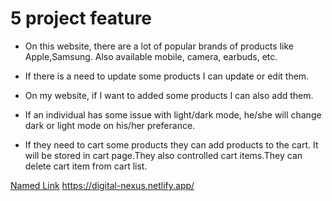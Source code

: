 # 5 project feature

- On this website, there are a lot of popular brands of products like Apple,Samsung. Also available mobile, camera, earbuds, etc.

- If there is a need to update some products I can update or edit them.

- On my website, if I want to added some products I can also add them.

- If an individual has some issue with light/dark mode, he/she will change dark or light mode on his/her preferance.

- If they need to cart some products they can add products to the cart. It will be stored in cart page.They also controlled cart items.They can delete cart item from cart list.

[Named Link](https://digital-nexus.netlify.app/ "DigitalNexus")
https://digital-nexus.netlify.app/
